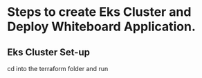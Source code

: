 # Steps to create Eks Cluster and Deploy Whiteboard Application.

## Eks Cluster Set-up
 cd into the terraform folder and run 